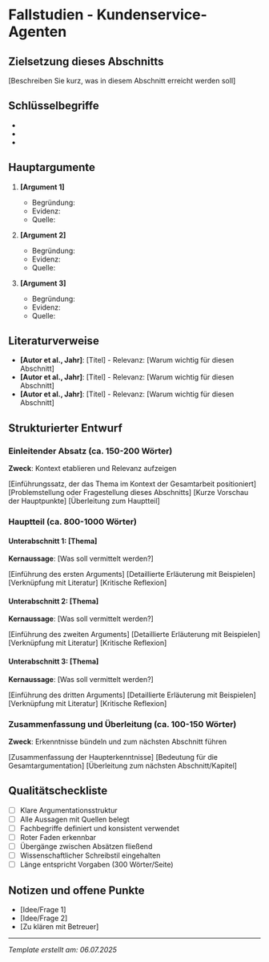 # Fallstudien - Kundenservice-Agenten

## Zielsetzung dieses Abschnitts
[Beschreiben Sie kurz, was in diesem Abschnitt erreicht werden soll]

## Schlüsselbegriffe
- [Begriff 1]: Definition
- [Begriff 2]: Definition
- [Begriff 3]: Definition

## Hauptargumente
1. **[Argument 1]**
   - Begründung: 
   - Evidenz: 
   - Quelle: 

2. **[Argument 2]**
   - Begründung: 
   - Evidenz: 
   - Quelle: 

3. **[Argument 3]**
   - Begründung: 
   - Evidenz: 
   - Quelle: 

## Literaturverweise
- **[Autor et al., Jahr]**: [Titel] - Relevanz: [Warum wichtig für diesen Abschnitt]
- **[Autor et al., Jahr]**: [Titel] - Relevanz: [Warum wichtig für diesen Abschnitt]
- **[Autor et al., Jahr]**: [Titel] - Relevanz: [Warum wichtig für diesen Abschnitt]

## Strukturierter Entwurf

### Einleitender Absatz (ca. 150-200 Wörter)
**Zweck**: Kontext etablieren und Relevanz aufzeigen

[Einführungssatz, der das Thema im Kontext der Gesamtarbeit positioniert]
[Problemstellung oder Fragestellung dieses Abschnitts]
[Kurze Vorschau der Hauptpunkte]
[Überleitung zum Hauptteil]

### Hauptteil (ca. 800-1000 Wörter)

#### Unterabschnitt 1: [Thema]
**Kernaussage**: [Was soll vermittelt werden?]

[Einführung des ersten Arguments]
[Detaillierte Erläuterung mit Beispielen]
[Verknüpfung mit Literatur]
[Kritische Reflexion]

#### Unterabschnitt 2: [Thema]
**Kernaussage**: [Was soll vermittelt werden?]

[Einführung des zweiten Arguments]
[Detaillierte Erläuterung mit Beispielen]
[Verknüpfung mit Literatur]
[Kritische Reflexion]

#### Unterabschnitt 3: [Thema]
**Kernaussage**: [Was soll vermittelt werden?]

[Einführung des dritten Arguments]
[Detaillierte Erläuterung mit Beispielen]
[Verknüpfung mit Literatur]
[Kritische Reflexion]

### Zusammenfassung und Überleitung (ca. 100-150 Wörter)
**Zweck**: Erkenntnisse bündeln und zum nächsten Abschnitt führen

[Zusammenfassung der Haupterkenntnisse]
[Bedeutung für die Gesamtargumentation]
[Überleitung zum nächsten Abschnitt/Kapitel]

## Qualitätscheckliste
- [ ] Klare Argumentationsstruktur
- [ ] Alle Aussagen mit Quellen belegt
- [ ] Fachbegriffe definiert und konsistent verwendet
- [ ] Roter Faden erkennbar
- [ ] Übergänge zwischen Absätzen fließend
- [ ] Wissenschaftlicher Schreibstil eingehalten
- [ ] Länge entspricht Vorgaben (300 Wörter/Seite)

## Notizen und offene Punkte
- [Idee/Frage 1]
- [Idee/Frage 2]
- [Zu klären mit Betreuer]

---
*Template erstellt am: 06.07.2025*
